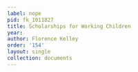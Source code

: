 ```yaml
---
label: nope
pid: fk_1011827
title: Scholarships for Working Children
year: 
author: Florence Kelley
order: '154'
layout: single
collection: documents
---
```

